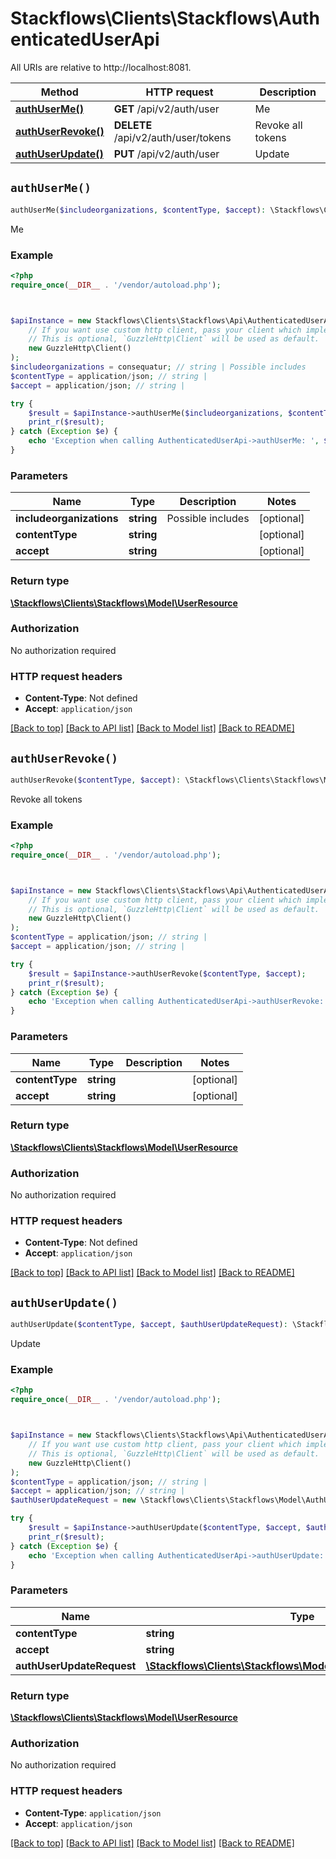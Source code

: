 # Stackflows\Clients\Stackflows\AuthenticatedUserApi

All URIs are relative to http://localhost:8081.

Method | HTTP request | Description
------------- | ------------- | -------------
[**authUserMe()**](AuthenticatedUserApi.md#authUserMe) | **GET** /api/v2/auth/user | Me
[**authUserRevoke()**](AuthenticatedUserApi.md#authUserRevoke) | **DELETE** /api/v2/auth/user/tokens | Revoke all tokens
[**authUserUpdate()**](AuthenticatedUserApi.md#authUserUpdate) | **PUT** /api/v2/auth/user | Update


## `authUserMe()`

```php
authUserMe($includeorganizations, $contentType, $accept): \Stackflows\Clients\Stackflows\Model\UserResource
```

Me



### Example

```php
<?php
require_once(__DIR__ . '/vendor/autoload.php');



$apiInstance = new Stackflows\Clients\Stackflows\Api\AuthenticatedUserApi(
    // If you want use custom http client, pass your client which implements `GuzzleHttp\ClientInterface`.
    // This is optional, `GuzzleHttp\Client` will be used as default.
    new GuzzleHttp\Client()
);
$includeorganizations = consequatur; // string | Possible includes
$contentType = application/json; // string | 
$accept = application/json; // string | 

try {
    $result = $apiInstance->authUserMe($includeorganizations, $contentType, $accept);
    print_r($result);
} catch (Exception $e) {
    echo 'Exception when calling AuthenticatedUserApi->authUserMe: ', $e->getMessage(), PHP_EOL;
}
```

### Parameters

Name | Type | Description  | Notes
------------- | ------------- | ------------- | -------------
 **includeorganizations** | **string**| Possible includes | [optional]
 **contentType** | **string**|  | [optional]
 **accept** | **string**|  | [optional]

### Return type

[**\Stackflows\Clients\Stackflows\Model\UserResource**](../Model/UserResource.md)

### Authorization

No authorization required

### HTTP request headers

- **Content-Type**: Not defined
- **Accept**: `application/json`

[[Back to top]](#) [[Back to API list]](../../README.md#endpoints)
[[Back to Model list]](../../README.md#models)
[[Back to README]](../../README.md)

## `authUserRevoke()`

```php
authUserRevoke($contentType, $accept): \Stackflows\Clients\Stackflows\Model\UserResource
```

Revoke all tokens



### Example

```php
<?php
require_once(__DIR__ . '/vendor/autoload.php');



$apiInstance = new Stackflows\Clients\Stackflows\Api\AuthenticatedUserApi(
    // If you want use custom http client, pass your client which implements `GuzzleHttp\ClientInterface`.
    // This is optional, `GuzzleHttp\Client` will be used as default.
    new GuzzleHttp\Client()
);
$contentType = application/json; // string | 
$accept = application/json; // string | 

try {
    $result = $apiInstance->authUserRevoke($contentType, $accept);
    print_r($result);
} catch (Exception $e) {
    echo 'Exception when calling AuthenticatedUserApi->authUserRevoke: ', $e->getMessage(), PHP_EOL;
}
```

### Parameters

Name | Type | Description  | Notes
------------- | ------------- | ------------- | -------------
 **contentType** | **string**|  | [optional]
 **accept** | **string**|  | [optional]

### Return type

[**\Stackflows\Clients\Stackflows\Model\UserResource**](../Model/UserResource.md)

### Authorization

No authorization required

### HTTP request headers

- **Content-Type**: Not defined
- **Accept**: `application/json`

[[Back to top]](#) [[Back to API list]](../../README.md#endpoints)
[[Back to Model list]](../../README.md#models)
[[Back to README]](../../README.md)

## `authUserUpdate()`

```php
authUserUpdate($contentType, $accept, $authUserUpdateRequest): \Stackflows\Clients\Stackflows\Model\UserResource
```

Update



### Example

```php
<?php
require_once(__DIR__ . '/vendor/autoload.php');



$apiInstance = new Stackflows\Clients\Stackflows\Api\AuthenticatedUserApi(
    // If you want use custom http client, pass your client which implements `GuzzleHttp\ClientInterface`.
    // This is optional, `GuzzleHttp\Client` will be used as default.
    new GuzzleHttp\Client()
);
$contentType = application/json; // string | 
$accept = application/json; // string | 
$authUserUpdateRequest = new \Stackflows\Clients\Stackflows\Model\AuthUserUpdateRequest(); // \Stackflows\Clients\Stackflows\Model\AuthUserUpdateRequest

try {
    $result = $apiInstance->authUserUpdate($contentType, $accept, $authUserUpdateRequest);
    print_r($result);
} catch (Exception $e) {
    echo 'Exception when calling AuthenticatedUserApi->authUserUpdate: ', $e->getMessage(), PHP_EOL;
}
```

### Parameters

Name | Type | Description  | Notes
------------- | ------------- | ------------- | -------------
 **contentType** | **string**|  | [optional]
 **accept** | **string**|  | [optional]
 **authUserUpdateRequest** | [**\Stackflows\Clients\Stackflows\Model\AuthUserUpdateRequest**](../Model/AuthUserUpdateRequest.md)|  | [optional]

### Return type

[**\Stackflows\Clients\Stackflows\Model\UserResource**](../Model/UserResource.md)

### Authorization

No authorization required

### HTTP request headers

- **Content-Type**: `application/json`
- **Accept**: `application/json`

[[Back to top]](#) [[Back to API list]](../../README.md#endpoints)
[[Back to Model list]](../../README.md#models)
[[Back to README]](../../README.md)
